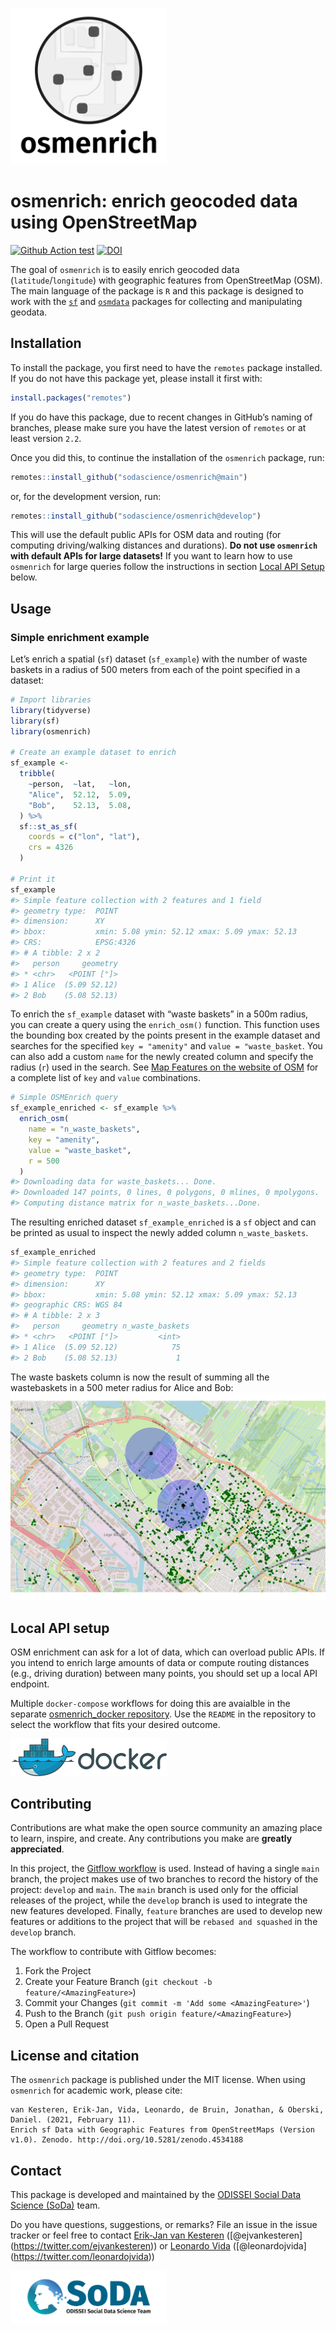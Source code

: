 
<!-- README.md is generated from README.Rmd-->

<p align="center">

<img src="man/figures/logo.png" alt="osmenrich logo" width="250"></img>

</p>

# osmenrich: enrich geocoded data using OpenStreetMap

<!-- badges: start -->

[![Github Action
test](https://github.com/sodascience/osmenrich/workflows/R-CMD-check/badge.svg)](https://github.com/sodascience/osmenrich/actions)
[![DOI](https://zenodo.org/badge/337555188.svg)](https://zenodo.org/badge/latestdoi/337555188)
<!-- badges: end -->

The goal of `osmenrich` is to easily enrich geocoded data
(`latitude`/`longitude`) with geographic features from OpenStreetMap
(OSM). The main language of the package is `R` and this package is
designed to work with the [`sf`](https://r-spatial.github.io/sf/) and
[`osmdata`](https://cran.r-project.org/web/packages/osmdata/vignettes/osmdata.html)
packages for collecting and manipulating geodata.

## Installation

To install the package, you first need to have the `remotes` package
installed. If you do not have this package yet, please install it first
with:

``` r
install.packages("remotes")
```

If you do have this package, due to recent changes in GitHub’s naming of
branches, please make sure you have the latest version of `remotes` or
at least version `2.2`.

Once you did this, to continue the installation of the `osmenrich`
package, run:

``` r
remotes::install_github("sodascience/osmenrich@main")
```

or, for the development version, run:

``` r
remotes::install_github("sodascience/osmenrich@develop")
```

This will use the default public APIs for OSM data and routing (for
computing driving/walking distances and durations). **Do not use
`osmenrich` with default APIs for large datasets\!** If you want to
learn how to use `osmenrich` for large queries follow the instructions
in section [Local API Setup](#local-api-setup) below.

## Usage

### Simple enrichment example

Let’s enrich a spatial (`sf`) dataset (`sf_example`) with the number of
waste baskets in a radius of 500 meters from each of the point specified
in a dataset:

``` r
# Import libraries
library(tidyverse)
library(sf)
library(osmenrich)

# Create an example dataset to enrich
sf_example <-
  tribble(
    ~person,  ~lat,   ~lon,
    "Alice",  52.12,  5.09,
    "Bob",    52.13,  5.08,
  ) %>%
  sf::st_as_sf(
    coords = c("lon", "lat"),
    crs = 4326
  )

# Print it
sf_example
#> Simple feature collection with 2 features and 1 field
#> geometry type:  POINT
#> dimension:      XY
#> bbox:           xmin: 5.08 ymin: 52.12 xmax: 5.09 ymax: 52.13
#> CRS:            EPSG:4326
#> # A tibble: 2 x 2
#>   person     geometry
#> * <chr>   <POINT [°]>
#> 1 Alice  (5.09 52.12)
#> 2 Bob    (5.08 52.13)
```

To enrich the `sf_example` dataset with “waste baskets” in a 500m
radius, you can create a query using the `enrich_osm()` function. This
function uses the bounding box created by the points present in the
example dataset and searches for the specified `key = "amenity"` and
`value = "waste_basket`. You can also add a custom `name` for the newly
created column and specify the radius (`r`) used in the search. See [Map
Features on the website of
OSM](https://wiki.openstreetmap.org/wiki/Map_features) for a complete
list of `key` and `value` combinations.

``` r
# Simple OSMEnrich query
sf_example_enriched <- sf_example %>%
  enrich_osm(
    name = "n_waste_baskets",
    key = "amenity",
    value = "waste_basket",
    r = 500
  )
#> Downloading data for waste_baskets... Done.
#> Downloaded 147 points, 0 lines, 0 polygons, 0 mlines, 0 mpolygons.
#> Computing distance matrix for n_waste_baskets...Done.
```

The resulting enriched dataset `sf_example_enriched` is a `sf` object
and can be printed as usual to inspect the newly added column
`n_waste_baskets`.

``` r
sf_example_enriched
#> Simple feature collection with 2 features and 2 fields
#> geometry type:  POINT
#> dimension:      XY
#> bbox:           xmin: 5.08 ymin: 52.12 xmax: 5.09 ymax: 52.13
#> geographic CRS: WGS 84
#> # A tibble: 2 x 3
#>   person     geometry n_waste_baskets
#> * <chr>   <POINT [°]>         <int>
#> 1 Alice  (5.09 52.12)            75
#> 2 Bob    (5.08 52.13)             1
```

The waste baskets column is now the result of summing all the
wastebaskets in a 500 meter radius for Alice and Bob:
![](man/figures/example_wastebaskets_r500.png)

## Local API setup

OSM enrichment can ask for a lot of data, which can overload public
APIs. If you intend to enrich large amounts of data or compute routing
distances (e.g., driving duration) between many points, you should set
up a local API endpoint.

Multiple `docker-compose` workflows for doing this are avaialble in the
separate [osmenrich\_docker
repository](https://github.com/sodascience/osmenrich_docker). Use the
`README` in the repository to select the workflow that fits your desired
outcome.

<img src="man/figures/docker.png" alt="Docker logo" width="250px"/>

<!-- CONTRIBUTING -->

## Contributing

Contributions are what make the open source community an amazing place
to learn, inspire, and create. Any contributions you make are **greatly
appreciated**.

In this project, the [Gitflow
workflow](https://nvie.com/posts/a-successful-git-branching-model/) is
used. Instead of having a single `main` branch, the project makes use of
two branches to record the history of the project: `develop` and `main`.
The `main` branch is used only for the official releases of the project,
while the `develop` branch is used to integrate the new features
developed. Finally, `feature` branches are used to develop new features
or additions to the project that will be `rebased and squashed` in the
`develop` branch.

The workflow to contribute with Gitflow becomes:

1.  Fork the Project
2.  Create your Feature Branch (`git checkout -b
    feature/<AmazingFeature>`)
3.  Commit your Changes (`git commit -m 'Add some <AmazingFeature>'`)
4.  Push to the Branch (`git push origin feature/<AmazingFeature>`)
5.  Open a Pull Request

## License and citation

The `osmenrich` package is published under the MIT license. When using
`osmenrich` for academic work, please cite:

    van Kesteren, Erik-Jan, Vida, Leonardo, de Bruin, Jonathan, & Oberski, Daniel. (2021, February 11).
    Enrich sf Data with Geographic Features from OpenStreetMaps (Version v1.0). Zenodo. http://doi.org/10.5281/zenodo.4534188

<!-- CONTACT -->

## Contact

This package is developed and maintained by the [ODISSEI Social Data
Science (SoDa)](https://odissei-data.nl/nl/soda/) team.

Do you have questions, suggestions, or remarks? File an issue in the
issue tracker or feel free to contact [Erik-Jan van
Kesteren](https://github.com/vankesteren)
(\[@ejvankesteren\](<https://twitter.com/ejvankesteren>)) or [Leonardo
Vida](https://github.com/leonardovida)
(\[@leonardojvida\](<https://twitter.com/leonardojvida>))

<img src="man/figures/word_colour-l.png" alt="SoDa logo" width="250px"/>
